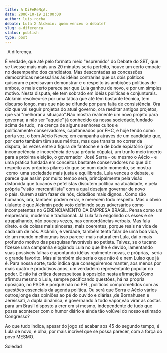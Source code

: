 ```yaml
---
title: A DiFeReNçA.
date: 2006-10-19 21:00:00
author: luis.rocha
debate: Lula X Alckmin: quem venceu o debate?
slug: a-diferenca
status: publish 
type: post
---
```


 
A diferença.


É verdade, que até pelo formato meio "espremido" do Debate do SBT, que se tivesse mais mais uns 20 minutos seria perfeito, houve um certo empate no desempenho dos candidatos. Mas descontadas as concessões democráticas necessárias às idéias contrárias que os dois políticos  quiseram e precisavam demonstrar e o respeito às ambições políticas de ambos, o mais certo parece ser que Lula ganhou de novo, e por um simples motivo. Nesta disputa, ele tem sobrado em idéias políticas e conjunturais. Alckmin resolveu-se por uma tática que até têm bastante técnica, tem discurso longo, mas que não se difunde por pura falta de consistência. Ora diz que vai seguir projetos do atual governo, ora reeditar antigos projetos, que vai "melhorar a situação".Não mostra realmente um novo projeto para governar, a não ser "aquele" já conhecido da nossa sociedade,fundado acima de tudo,  na crença de alguns senhores cultos e políticamente conservadores, capitaneados por FHC, e hoje tendo como porta voz, o bom Aécio Neves; em campanha através de um candidato que, por certo também têm seus méritos, mas que transita no correr da disputa, às vezes entre a figura de fantoche e a de bode expiatório (por incompetência e incoerência de sua própria cúpula), um trunfo meio incerto para a próxima eleição, o governador  José Serra - ou mesmo o Aécio - e uma prática fundada em conceitos bastante conservadores no que diz respeito aos próprios pilares do que se num dado momento, se mostra  como  uma sociedade mais justa e equilibrada. Lula venceu o debate, e parece que assim por muito tempo será, principalmente pela visão distorcida que tucanos e pefelistas discutem política na atualidade, e pela própria "visão  mercantilista" com a qual desejam governar de novo o país. Qurem assim fazer de nós, cidadãos mais dignos.. Como são humanos, ora, também podem errar, e merecem todo respeito. Mas o óbvio ululante é que Alckmin pede voto definindo seus adversários como incompetentes no GERENCIAMENTO DA EMPRESA BRASIL. Pensa como um empresário, moderno e tradicional. Já Lula fala engolindo os esses e se atrapalhando, não poucas vezes, nas concordâncias verbais. Mas fala direto. e de coisas mais sinceras, mais coerentes, porque reais na vida de cada um de nós. Alckmin, é verdade, também tenta falar de uma boa vida, de um mundo melhor,mas isso parece  mais natural em Lula, daí o mais profundo motivo das pesquisas favoráveis ao petista. Talvez, se o tucano fizesse uma campanha elogiando Lula no que lhe é devido, lamentando suas possíveis falhas e apontando idéias realmente novas, e próprias,  seria o grande favorito. Mas aí também ele seria o que não é e nem Lulao que já é. Para nossa sorte, tudo indica que conseguiremos manter, aos menos por mais quatro e produtivos anos, um verdadeiro representante popular no poder. E não há crítica desrespeitosa à oposição nesta afirmação.Como afirmou mesmo o Lula, sempre pacificando questões, há na propria oposição, no PSDB e porquê não no PFL, políticos comprometidos com as questões essenciais da agenda política. Ou será que Serra e Aécio vários outros,longe das opiniões ao pé do ouvido e diárias ,de Bornahusen e Jereissati, a dupla dinâmica, e governando à todo vapor,vão virar as costas para um Brasil disposto a crer em si mesmo, independente de tudo que possa acontecer com o humor diário e ainda tão volúvel do nosso estimado Congresso?


Ao que tudo indica, apesar do jogo só acabar aos 45 do segundo tempo, é Lula de novo, e olha, por mais incrível que se possa parecer, com a força do povo MESMO.


Soledad



 
